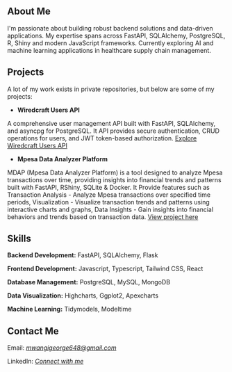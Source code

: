 ## About Me

I'm passionate about building robust backend solutions and data-driven applications. My expertise spans across FastAPI, SQLAlchemy, PostgreSQL, R, Shiny and modern JavaScript frameworks. Currently exploring AI and machine learning applications in healthcare supply chain management.



## Projects

A lot of my work exists in private repositories, but below are some of my projects:

-   **Wiredcraft Users API**

A comprehensive user management API built with FastAPI, SQLAlchemy, and asyncpg for PostgreSQL. It API provides secure authentication, CRUD operations for users, and JWT token-based authorization. [Explore Wiredcraft Users API](https://github.com/mwangi-george/wiredcraft-backend-developer-test)

-   **Mpesa Data Analyzer Platform**

MDAP (Mpesa Data Analyzer Platform) is a tool designed to analyze Mpesa transactions over time, providing insights into financial trends and patterns built with FastAPI, RShiny, SQLite & Docker. It Provide features such as Transaction Analysis - Analyze Mpesa transactions over specified time periods, Visualization - Visualize transaction trends and patterns using interactive charts and graphs, Data Insights - Gain insights into financial behaviors and trends based on transaction data. [View project here](https://github.com/mwangi-george/mdap)



## Skills

**Backend Development:** FastAPI, SQLAlchemy, Flask

**Frontend Development:** Javascript, Typescript, Tailwind CSS, React

**Database Management:** PostgreSQL, MySQL, MongoDB

**Data Visualization:** Highcharts, Ggplot2, Apexcharts

**Machine Learning:** Tidymodels, Modeltime



## Contact Me

Email: *mwangigeorge648@gmail.com*

LinkedIn: *[Connect with me](https://www.linkedin.com/in/georgemwangikenya/)*
